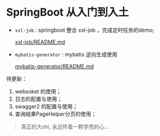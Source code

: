# SpringBoot 从入门到入土

* `xxl-job` : springboot 整合 xxl-job ，完成定时任务的demo;

    [xxl-job/README.md](xxl-job/README.md)
    
* `mybatis-generator` :  mybatis 逆向生成使用 
    
    [mybatis-generator/README.md](mybatis-generator/README.md)

待更新：
1. websoket 的使用；
2. 日志的配置与使用；
3. swagger2 的配置与使用；
4. 查询结果PageHelper分页的使用；



 > 真正的大shi, 永远怀着一颗学秃的心...
